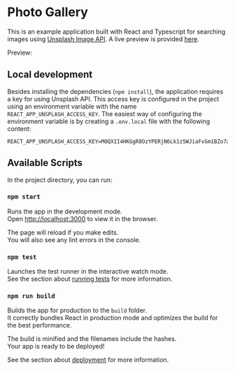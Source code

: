# Photo Gallery

This is an example application built with React and Typescript for searching images using 
[Unsplash Image API](https://unsplash.com/developers). A live preview is provided 
[here](https://quirky-gates-4e00d9.netlify.app/).

Preview: 

## Local development

Besides installing the dependencies (`npm install`), the application requires a key for
using Unsplash API. This access key is configured in the project using an environment variable
with the name `REACT_APP_UNSPLASH_ACCESS_KEY`. The easiest way of configuring the environment variable is by creating a `.env.local` file with the following content:

```
REACT_APP_UNSPLASH_ACCESS_KEY=MOQXII4HKGgR8OzYPERjN6Lk1zSWJiaFvGm1BZo7avg
```

## Available Scripts

In the project directory, you can run:

### `npm start`

Runs the app in the development mode.\
Open [http://localhost:3000](http://localhost:3000) to view it in the browser.

The page will reload if you make edits.\
You will also see any lint errors in the console.

### `npm test`

Launches the test runner in the interactive watch mode.\
See the section about [running tests](https://facebook.github.io/create-react-app/docs/running-tests) for more information.

### `npm run build`

Builds the app for production to the `build` folder.\
It correctly bundles React in production mode and optimizes the build for the best performance.

The build is minified and the filenames include the hashes.\
Your app is ready to be deployed!

See the section about [deployment](https://facebook.github.io/create-react-app/docs/deployment) for more information.

